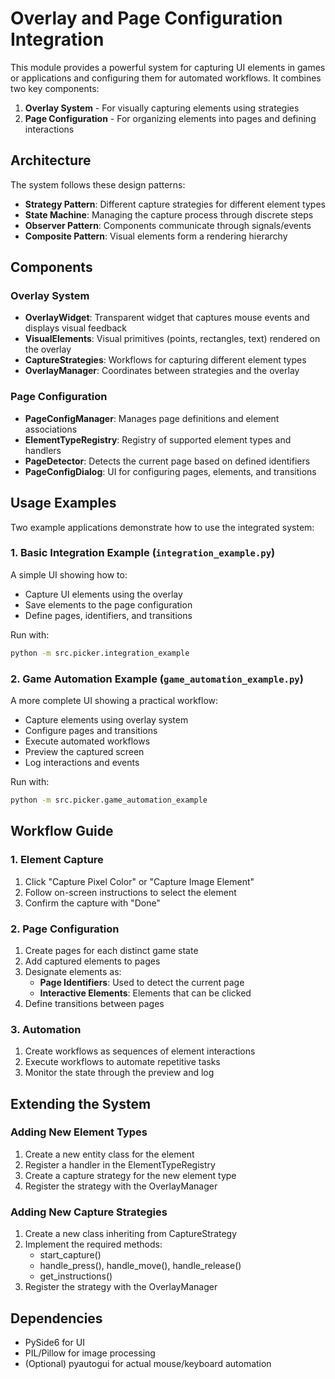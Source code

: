 # Overlay and Page Configuration Integration

This module provides a powerful system for capturing UI elements in games or applications and configuring them for automated workflows. It combines two key components:

1. **Overlay System** - For visually capturing elements using strategies
2. **Page Configuration** - For organizing elements into pages and defining interactions

## Architecture

The system follows these design patterns:

- **Strategy Pattern**: Different capture strategies for different element types
- **State Machine**: Managing the capture process through discrete steps
- **Observer Pattern**: Components communicate through signals/events
- **Composite Pattern**: Visual elements form a rendering hierarchy

## Components

### Overlay System

- **OverlayWidget**: Transparent widget that captures mouse events and displays visual feedback
- **VisualElements**: Visual primitives (points, rectangles, text) rendered on the overlay
- **CaptureStrategies**: Workflows for capturing different element types
- **OverlayManager**: Coordinates between strategies and the overlay

### Page Configuration

- **PageConfigManager**: Manages page definitions and element associations
- **ElementTypeRegistry**: Registry of supported element types and handlers
- **PageDetector**: Detects the current page based on defined identifiers
- **PageConfigDialog**: UI for configuring pages, elements, and transitions

## Usage Examples

Two example applications demonstrate how to use the integrated system:

### 1. Basic Integration Example (`integration_example.py`)

A simple UI showing how to:
- Capture UI elements using the overlay
- Save elements to the page configuration
- Define pages, identifiers, and transitions

Run with:
```bash
python -m src.picker.integration_example
```

### 2. Game Automation Example (`game_automation_example.py`)

A more complete UI showing a practical workflow:
- Capture elements using overlay system
- Configure pages and transitions
- Execute automated workflows
- Preview the captured screen
- Log interactions and events

Run with:
```bash
python -m src.picker.game_automation_example
```

## Workflow Guide

### 1. Element Capture

1. Click "Capture Pixel Color" or "Capture Image Element"
2. Follow on-screen instructions to select the element
3. Confirm the capture with "Done"

### 2. Page Configuration

1. Create pages for each distinct game state
2. Add captured elements to pages
3. Designate elements as:
   - **Page Identifiers**: Used to detect the current page
   - **Interactive Elements**: Elements that can be clicked
4. Define transitions between pages

### 3. Automation

1. Create workflows as sequences of element interactions
2. Execute workflows to automate repetitive tasks
3. Monitor the state through the preview and log

## Extending the System

### Adding New Element Types

1. Create a new entity class for the element
2. Register a handler in the ElementTypeRegistry
3. Create a capture strategy for the new element type
4. Register the strategy with the OverlayManager

### Adding New Capture Strategies

1. Create a new class inheriting from CaptureStrategy
2. Implement the required methods:
   - start_capture()
   - handle_press(), handle_move(), handle_release()
   - get_instructions()
3. Register the strategy with the OverlayManager

## Dependencies

- PySide6 for UI
- PIL/Pillow for image processing
- (Optional) pyautogui for actual mouse/keyboard automation 
